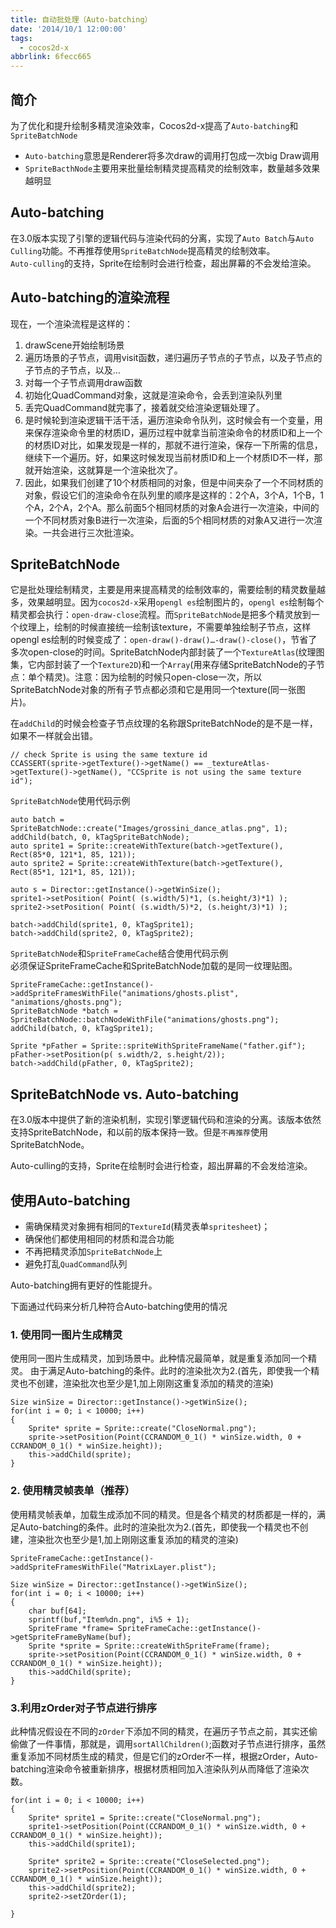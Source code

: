```yaml
---
title: 自动批处理（Auto-batching）
date: '2014/10/1 12:00:00'
tags:
  - cocos2d-x
abbrlink: 6fecc665
---
```


## 简介
为了优化和提升绘制多精灵渲染效率，Cocos2d-x提高了`Auto-batching`和`SpriteBatchNode`

* `Auto-batching`意思是Renderer将多次draw的调用打包成一次big Draw调用  
* `SpriteBacthNode`主要用来批量绘制精灵提高精灵的绘制效率，数量越多效果越明显

## Auto-batching
在3.0版本实现了引擎的逻辑代码与渲染代码的分离，实现了`Auto Batch`与`Auto Culling`功能。不再推荐使用`SpriteBatchNode`提高精灵的绘制效率。  
`Auto-culling`的支持，Sprite在绘制时会进行检查，超出屏幕的不会发给渲染。
## Auto-batching的渲染流程
现在，一个渲染流程是这样的：

1. drawScene开始绘制场景
2. 遍历场景的子节点，调用visit函数，递归遍历子节点的子节点，以及子节点的子节点的子节点，以及…
3. 对每一个子节点调用draw函数
4. 初始化QuadCommand对象，这就是渲染命令，会丢到渲染队列里
5. 丢完QuadCommand就完事了，接着就交给渲染逻辑处理了。
6. 是时候轮到渲染逻辑干活干活，遍历渲染命令队列，这时候会有一个变量，用来保存渲染命令里的材质ID，遍历过程中就拿当前渲染命令的材质ID和上一个的材质ID对比，如果发现是一样的，那就不进行渲染，保存一下所需的信息，继续下一个遍历。好，如果这时候发现当前材质ID和上一个材质ID不一样，那就开始渲染，这就算是一个渲染批次了。
7. 因此，如果我们创建了10个材质相同的对象，但是中间夹杂了一个不同材质的对象，假设它们的渲染命令在队列里的顺序是这样的：2个A，3个A，1个B，1个A，2个A，2个A。那么前面5个相同材质的对象A会进行一次渲染，中间的一个不同材质对象B进行一次渲染，后面的5个相同材质的对象A又进行一次渲染。一共会进行三次批渲染。

## SpriteBatchNode
它是批处理绘制精灵，主要是用来提高精灵的绘制效率的，需要绘制的精灵数量越多，效果越明显。因为`cocos2d-x`采用`opengl es`绘制图片的，`opengl es`绘制每个精灵都会执行：`open-draw-close`流程。而`SpriteBatchNode`是把多个精灵放到一个纹理上，绘制的时候直接统一绘制该texture，不需要单独绘制子节点，这样opengl es绘制的时候变成了：`open-draw()-draw()…-draw()-close()`，节省了多次open-close的时间。SpriteBatchNode内部封装了一个`TextureAtlas`(纹理图集，它内部封装了一个`Texture2D`)和一个`Array`(用来存储SpriteBatchNode的子节点：单个精灵)。注意：因为绘制的时候只open-close一次，所以SpriteBatchNode对象的所有子节点都必须和它是用同一个texture(同一张图片)。

在`addChild`的时候会检查子节点纹理的名称跟SpriteBatchNode的是不是一样，如果不一样就会出错。

	// check Sprite is using the same texture id
	CCASSERT(sprite->getTexture()->getName() == _textureAtlas->getTexture()->getName(), "CCSprite is not using the same texture id");

`SpriteBatchNode`使用代码示例

	auto batch = SpriteBatchNode::create("Images/grossini_dance_atlas.png", 1);
	addChild(batch, 0, kTagSpriteBatchNode);       
	auto sprite1 = Sprite::createWithTexture(batch->getTexture(), Rect(85*0, 121*1, 85, 121));
	auto sprite2 = Sprite::createWithTexture(batch->getTexture(), Rect(85*1, 121*1, 85, 121));

	auto s = Director::getInstance()->getWinSize();
	sprite1->setPosition( Point( (s.width/5)*1, (s.height/3)*1) );
	sprite2->setPosition( Point( (s.width/5)*2, (s.height/3)*1) );

	batch->addChild(sprite1, 0, kTagSprite1);
	batch->addChild(sprite2, 0, kTagSprite2);

`SpriteBatchNode`和`SpriteFrameCache`结合使用代码示例  
必须保证SpriteFrameCache和SpriteBatchNode加载的是同一纹理贴图。

	SpriteFrameCache::getInstance()->addSpriteFramesWithFile("animations/ghosts.plist", "animations/ghosts.png");
	SpriteBatchNode *batch = SpriteBatchNode::batchNodeWithFile("animations/ghosts.png");
	addChild(batch, 0, kTagSprite1);

	Sprite *pFather = Sprite::spriteWithSpriteFrameName("father.gif");
	pFather->setPosition(p( s.width/2, s.height/2));
	batch->addChild(pFather, 0, kTagSprite2);

## SpriteBatchNode vs. Auto-batching
在3.0版本中提供了新的渲染机制，实现引擎逻辑代码和渲染的分离。该版本依然支持SpriteBatchNode，和以前的版本保持一致。但是`不再推荐`使用SpriteBatchNode。

Auto-culling的支持，Sprite在绘制时会进行检查，超出屏幕的不会发给渲染。

## 使用Auto-batching
* 需确保精灵对象拥有相同的`TextureId`(精灵表单`spritesheet`)；
* 确保他们都使用相同的材质和混合功能
* 不再把精灵添加`SpriteBatchNode`上
* 避免打乱`QuadCommand`队列

Auto-batching拥有更好的性能提升。

下面通过代码来分析几种符合Auto-batching使用的情况

### 1. 使用同一图片生成精灵
使用同一图片生成精灵，加到场景中。此种情况最简单，就是重复添加同一个精灵。 由于满足Auto-batching的条件。此时的渲染批次为2.(首先，即使我一个精灵也不创建，渲染批次也至少是1,加上刚刚这重复添加的精灵的渲染)

	Size winSize = Director::getInstance()->getWinSize();
	for(int i = 0; i < 10000; i++)
	{
    	Sprite* sprite = Sprite::create("CloseNormal.png");
    	sprite->setPosition(Point(CCRANDOM_0_1() * winSize.width, 0 + CCRANDOM_0_1() * winSize.height));
    	this->addChild(sprite);
	}

### 2. 使用精灵帧表单（推荐）
使用精灵帧表单，加载生成添加不同的精灵。但是各个精灵的材质都是一样的，满足Auto-batching的条件。此时的渲染批次为2.(首先，即使我一个精灵也不创建，渲染批次也至少是1,加上刚刚这重复添加的精灵的渲染)

	SpriteFrameCache::getInstance()->addSpriteFramesWithFile("MatrixLayer.plist");

	Size winSize = Director::getInstance()->getWinSize();
	for(int i = 0; i < 10000; i++)
	{
    	char buf[64];
    	sprintf(buf,"Item%dn.png", i%5 + 1);
    	SpriteFrame *frame= SpriteFrameCache::getInstance()->getSpriteFrameByName(buf);
    	Sprite *sprite = Sprite::createWithSpriteFrame(frame);
    	sprite->setPosition(Point(CCRANDOM_0_1() * winSize.width, 0 + CCRANDOM_0_1() * winSize.height));
    	this->addChild(sprite);
	}

### 3.利用zOrder对子节点进行排序
此种情况假设在不同的`zOrder`下添加不同的精灵，在遍历子节点之前，其实还偷偷做了一件事情，那就是，调用`sortAllChildren()`;函数对子节点进行排序，虽然重复添加不同材质生成的精灵，但是它们的zOrder不一样，根据zOrder，Auto-batching渲染命令被重新排序，根据材质相同加入渲染队列从而降低了渲染次数。

	for(int i = 0; i < 10000; i++)
	{
    	Sprite* sprite1 = Sprite::create("CloseNormal.png");
    	sprite1->setPosition(Point(CCRANDOM_0_1() * winSize.width, 0 + CCRANDOM_0_1() * winSize.height));
    	this->addChild(sprite1);

	    Sprite* sprite2 = Sprite::create("CloseSelected.png");
    	sprite2->setPosition(Point(CCRANDOM_0_1() * winSize.width, 0 + CCRANDOM_0_1() * winSize.height));
    	this->addChild(sprite2);
    	sprite2->setZOrder(1);

	}
